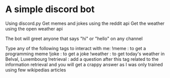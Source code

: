 # A simple discord bot
Using discord.py
Get memes and jokes using the reddit api
Get the weather using the open weather api

The bot will greet anyone that says "hi" or "hello" on any channel

Type any of the following tags to interact with me:
!meme : to get a programming meme 
!joke : to get a joke
!weather : to get today's weather in Belval, Luxembourg
!retrieval : add a question after this tag related to the information retrieval and you will get a crappy answer as I was only trained using few wikipedias articles

